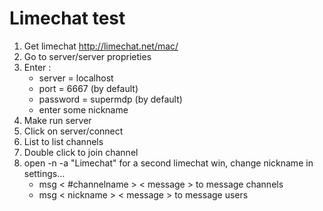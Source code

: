 # Limechat test

1. Get limechat http://limechat.net/mac/
2. Go to server/server proprieties
3. Enter :
	- server = localhost
	- port = 6667 (by default)
	- password = supermdp (by default)
	- enter some nickname
4. Make run server
5. Click on server/connect
6. List to list channels
7. Double click to join channel
8. open -n -a "Limechat" for a second limechat win, change nickname in settings...
	- msg < #channelname > < message > to message channels
	- msg < nickname > < message > to message users
